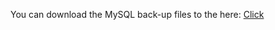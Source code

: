 You can download the MySQL back-up files to the here:  [Click](https://att-b.udemycdn.com/2017-10-25_01-08-38-1ec8f9f845c7107b6c7e3b8b5650d603/original.zip?secure=11O8CIqYEbNJmbf6mZAejw%3D%3D%2C1612175080&filename=hibernate-mapping-database-scripts.zip")

